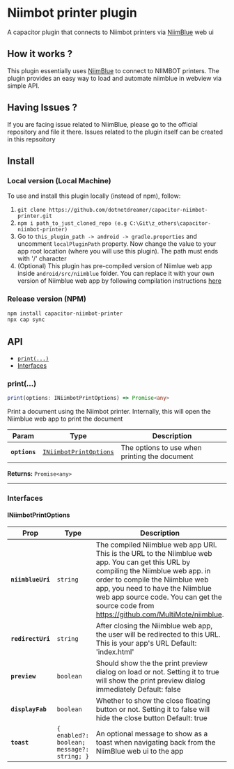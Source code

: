 # Niimbot printer plugin
A capacitor plugin that connects to Niimbot printers via [NiimBlue](https://github.com/MultiMote/niimblue) web ui

## How it works ?
This plugin essentially uses [NiimBlue](https://github.com/MultiMote/niimblue) to connect to NIIMBOT printers. The plugin provides an easy way to load and automate niimblue in webview via simple API.

## Having Issues ?
If you are facing issue related to NiimBlue, please go to the official repository and file it there. Issues related to the plugin itself can be created in this repsoitory

## Install

### Local version (Local Machine)
To use and install this plugin locally (instead of npm), follow:
1. `git clone https://github.com/dotnetdreamer/capacitor-niimbot-printer.git`
2. `npm i path_to_just_cloned_repo (e.g C:\Git\z_others\capacitor-niimbot-printer)`
3. Go to `this_plugin_path -> android -> gradle.properties` and uncomment `localPluginPath` property. Now change the value to your app root location (where you will use this plugin). The path must ends with '/' character
4. (Optional) This plugin has pre-compiled version of Niimlue web app inside `android/src/niimblue` folder. You can replace it with your own version of Niimblue web app by following compilation instructions [here](https://github.com/MultiMote/niimbluelib)

### Release version (NPM)
```bash
npm install capacitor-niimbot-printer
npx cap sync
```

## API

<docgen-index>

* [`print(...)`](#print)
* [Interfaces](#interfaces)

</docgen-index>

<docgen-api>
<!--Update the source file JSDoc comments and rerun docgen to update the docs below-->

### print(...)

```typescript
print(options: INiimbotPrintOptions) => Promise<any>
```

Print a document using the Niimbot printer. Internally, this will open the Niimblue web app to print the document

| Param         | Type                                                                  | Description                                   |
| ------------- | --------------------------------------------------------------------- | --------------------------------------------- |
| **`options`** | <code><a href="#iniimbotprintoptions">INiimbotPrintOptions</a></code> | The options to use when printing the document |

**Returns:** <code>Promise&lt;any&gt;</code>

--------------------


### Interfaces


#### INiimbotPrintOptions

| Prop              | Type                                                  | Description                                                                                                                                                                                                                                                                                              |
| ----------------- | ----------------------------------------------------- | -------------------------------------------------------------------------------------------------------------------------------------------------------------------------------------------------------------------------------------------------------------------------------------------------------- |
| **`niimblueUri`** | <code>string</code>                                   | The compiled Niimblue web app URI. This is the URL to the Niimblue web app. You can get this URL by compiling the Niimblue web app. in order to compile the Niimblue web app, you need to have the Niimblue web app source code. You can get the source code from https://github.com/MultiMote/niimblue. |
| **`redirectUri`** | <code>string</code>                                   | After closing the Niimblue web app, the user will be redirected to this URL. This is your app's URL Default: 'index.html'                                                                                                                                                                                |
| **`preview`**     | <code>boolean</code>                                  | Should show the the print preview dialog on load or not. Setting it to true will show the print preview dialog immediately Default: false                                                                                                                                                                |
| **`displayFab`**  | <code>boolean</code>                                  | Whether to show the close floating button or not. Setting it to false will hide the close button Default: true                                                                                                                                                                                           |
| **`toast`**       | <code>{ enabled?: boolean; message?: string; }</code> | An optional message to show as a toast when navigating back from the NiimBlue web ui to the app                                                                                                                                                                                                          |

</docgen-api>
